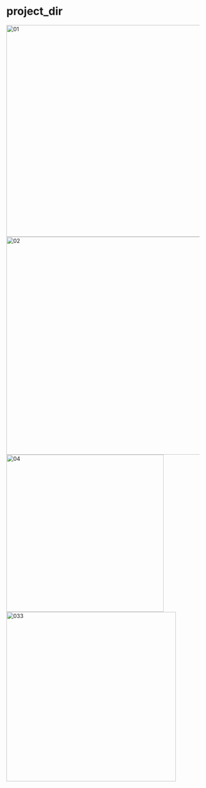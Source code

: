 # project_dir
<img width="552" alt="01" src="https://user-images.githubusercontent.com/70330158/179349926-a08b4314-ead7-419a-92a1-53656fc519dc.PNG">
<img width="568" alt="02" src="https://user-images.githubusercontent.com/70330158/179349970-f34632dc-1cb7-4e02-a31a-47400c422c78.PNG">
<img width="410" alt="04" src="https://user-images.githubusercontent.com/70330158/179349972-12f6f0b1-cce9-4c27-b178-c43062264eef.PNG">
<img width="442" alt="033" src="https://user-images.githubusercontent.com/70330158/179349976-5db15df2-b445-4fc2-ae5d-cdb87584a5bc.png">
